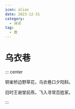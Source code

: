 ```yaml
---
icon: alias
date: 2023-12-31
category:
  - 诗词
tag:
  - 唐
---
```


# 乌衣巷

<!-- more -->

::: center

铜雀桥边野草花，乌衣巷口夕阳斜。

旧时王谢堂前燕，飞入寻常百姓家。

:::